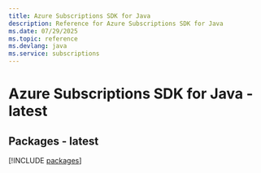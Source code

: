 ```yaml
---
title: Azure Subscriptions SDK for Java
description: Reference for Azure Subscriptions SDK for Java
ms.date: 07/29/2025
ms.topic: reference
ms.devlang: java
ms.service: subscriptions
---
```

# Azure Subscriptions SDK for Java - latest
## Packages - latest
[!INCLUDE [packages](subscriptions-index.md)]